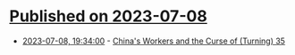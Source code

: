 # [Published on 2023-07-08](index.md)

* [2023-07-08, 19:34:00](https://it.slashdot.org/story/23/07/08/1746234/chinas-workers-and-the-curse-of-turning-35?utm_source=rss1.0mainlinkanon&utm_medium=feed) - [China's Workers and the Curse of (Turning) 35](https://it.slashdot.org/story/23/07/08/1746234/chinas-workers-and-the-curse-of-turning-35?utm_source=rss1.0mainlinkanon&utm_medium=feed)
